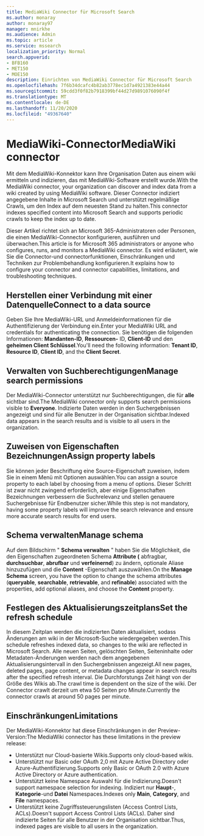 ```yaml
---
title: MediaWiki Connector für Microsoft Search
ms.author: monaray
author: monaray97
manager: mnirkhe
ms.audience: Admin
ms.topic: article
ms.service: mssearch
localization_priority: Normal
search.appverid:
- BFB160
- MET150
- MOE150
description: Einrichten von MediaWiki Connector für Microsoft Search
ms.openlocfilehash: 7f6b34dcafc4b82ab3778ec1d7a4921383e44a44
ms.sourcegitcommit: 59cdd3f0f82b7918399bf44d27d9891076090f4f
ms.translationtype: MT
ms.contentlocale: de-DE
ms.lasthandoff: 11/20/2020
ms.locfileid: "49367640"
---
```

# <a name="mediawiki-connector"></a><span data-ttu-id="d126d-103">MediaWiki-Connector</span><span class="sxs-lookup"><span data-stu-id="d126d-103">MediaWiki connector</span></span>

<span data-ttu-id="d126d-104">Mit dem MediaWiki-Konnektor kann Ihre Organisation Daten aus einem wiki ermitteln und indizieren, das mit MediaWiki-Software erstellt wurde.</span><span class="sxs-lookup"><span data-stu-id="d126d-104">With the MediaWiki connector, your organization can discover and index data from a wiki created by using MediaWiki software.</span></span> <span data-ttu-id="d126d-105">Dieser Connector indiziert angegebene Inhalte in Microsoft Search und unterstützt regelmäßige Crawls, um den Index auf dem neuesten Stand zu halten.</span><span class="sxs-lookup"><span data-stu-id="d126d-105">This connector indexes specified content into Microsoft Search and supports periodic crawls to keep the index up to date.</span></span>

<span data-ttu-id="d126d-106">Dieser Artikel richtet sich an Microsoft 365-Administratoren oder Personen, die einen MediaWiki-Connector konfigurieren, ausführen und überwachen.</span><span class="sxs-lookup"><span data-stu-id="d126d-106">This article is for Microsoft 365 administrators or anyone who configures, runs, and monitors a MediaWiki connector.</span></span> <span data-ttu-id="d126d-107">Es wird erläutert, wie Sie die Connector-und connectorfunktionen, Einschränkungen und Techniken zur Problembehandlung konfigurieren.</span><span class="sxs-lookup"><span data-stu-id="d126d-107">It explains how to configure your connector and connector capabilities, limitations, and troubleshooting techniques.</span></span>

## <a name="connect-to-a-data-source"></a><span data-ttu-id="d126d-108">Herstellen einer Verbindung mit einer Datenquelle</span><span class="sxs-lookup"><span data-stu-id="d126d-108">Connect to a data source</span></span>

<span data-ttu-id="d126d-109">Geben Sie Ihre MediaWiki-URL und Anmeldeinformationen für die Authentifizierung der Verbindung ein.</span><span class="sxs-lookup"><span data-stu-id="d126d-109">Enter your MediaWiki URL and credentials for authenticating the connection.</span></span> <span data-ttu-id="d126d-110">Sie benötigen die folgenden Informationen: **Mandanten-ID**, **Ressourcen-** ID, **Client-ID** und den **geheimen Client Schlüssel**.</span><span class="sxs-lookup"><span data-stu-id="d126d-110">You'll need the following information: **Tenant ID**, **Resource ID**, **Client ID**, and the **Client Secret**.</span></span>

## <a name="manage-search-permissions"></a><span data-ttu-id="d126d-111">Verwalten von Suchberechtigungen</span><span class="sxs-lookup"><span data-stu-id="d126d-111">Manage search permissions</span></span>

<span data-ttu-id="d126d-112">Der MediaWiki-Connector unterstützt nur Suchberechtigungen, die für **alle** sichtbar sind.</span><span class="sxs-lookup"><span data-stu-id="d126d-112">The MediaWiki connector only supports search permissions visible to **Everyone**.</span></span> <span data-ttu-id="d126d-113">Indizierte Daten werden in den Suchergebnissen angezeigt und sind für alle Benutzer in der Organisation sichtbar.</span><span class="sxs-lookup"><span data-stu-id="d126d-113">Indexed data appears in the search results and is visible to all users in the organization.</span></span>

## <a name="assign-property-labels"></a><span data-ttu-id="d126d-114">Zuweisen von Eigenschaften Bezeichnungen</span><span class="sxs-lookup"><span data-stu-id="d126d-114">Assign property labels</span></span>

<span data-ttu-id="d126d-115">Sie können jeder Beschriftung eine Source-Eigenschaft zuweisen, indem Sie in einem Menü mit Optionen auswählen.</span><span class="sxs-lookup"><span data-stu-id="d126d-115">You can assign a source property to each label by choosing from a menu of options.</span></span> <span data-ttu-id="d126d-116">Dieser Schritt ist zwar nicht zwingend erforderlich, aber einige Eigenschaften Bezeichnungen verbessern die Suchrelevanz und stellen genauere Suchergebnisse für Endbenutzer sicher.</span><span class="sxs-lookup"><span data-stu-id="d126d-116">While this step is not mandatory, having some property labels will improve the search relevance and ensure more accurate search results for end users.</span></span>

## <a name="manage-schema"></a><span data-ttu-id="d126d-117">Schema verwalten</span><span class="sxs-lookup"><span data-stu-id="d126d-117">Manage schema</span></span>

<span data-ttu-id="d126d-118">Auf dem Bildschirm " **Schema verwalten** " haben Sie die Möglichkeit, die den Eigenschaften zugeordneten Schema **Attribute (** abfragbar, **durchsuchbar**, **abrufbar** und **verfeinernd**) zu ändern, optionale Aliase hinzuzufügen und die **Content** -Eigenschaft auszuwählen.</span><span class="sxs-lookup"><span data-stu-id="d126d-118">On the **Manage Schema** screen, you have the option to change the schema attributes (**queryable**, **searchable**, **retrievable**, and **refinable**) associated with the properties, add optional aliases, and choose the **Content** property.</span></span>

## <a name="set-the-refresh-schedule"></a><span data-ttu-id="d126d-119">Festlegen des Aktualisierungszeitplans</span><span class="sxs-lookup"><span data-stu-id="d126d-119">Set the refresh schedule</span></span>

<span data-ttu-id="d126d-120">In diesem Zeitplan werden die indizierten Daten aktualisiert, sodass Änderungen am wiki in der Microsoft-Suche wiedergegeben werden.</span><span class="sxs-lookup"><span data-stu-id="d126d-120">This schedule refreshes indexed data, so changes to the wiki are reflected in Microsoft Search.</span></span> <span data-ttu-id="d126d-121">Alle neuen Seiten, gelöschten Seiten, Seiteninhalte oder Metadaten-Änderungen werden nach dem angegebenen Aktualisierungsintervall in den Suchergebnissen angezeigt.</span><span class="sxs-lookup"><span data-stu-id="d126d-121">All new pages, deleted pages, page content, or metadata changes appear in search results after the specified refresh interval.</span></span> <span data-ttu-id="d126d-122">Die Durchforstungs Zeit hängt von der Größe des Wikis ab.</span><span class="sxs-lookup"><span data-stu-id="d126d-122">The crawl time is dependent on the size of the wiki.</span></span> <span data-ttu-id="d126d-123">Der Connector crawlt derzeit um etwa 50 Seiten pro Minute.</span><span class="sxs-lookup"><span data-stu-id="d126d-123">Currently the connector crawls at around 50 pages per minute.</span></span>

## <a name="limitations"></a><span data-ttu-id="d126d-124">Einschränkungen</span><span class="sxs-lookup"><span data-stu-id="d126d-124">Limitations</span></span>

<span data-ttu-id="d126d-125">Der MediaWiki-Konnektor hat diese Einschränkungen in der Preview-Version:</span><span class="sxs-lookup"><span data-stu-id="d126d-125">The MediaWiki connector has these limitations in the preview release:</span></span>

* <span data-ttu-id="d126d-126">Unterstützt nur Cloud-basierte Wikis.</span><span class="sxs-lookup"><span data-stu-id="d126d-126">Supports only cloud-based wikis.</span></span>
* <span data-ttu-id="d126d-127">Unterstützt nur Basic oder OAuth 2,0 mit Azure Active Directory oder Azure-Authentifizierung.</span><span class="sxs-lookup"><span data-stu-id="d126d-127">Supports only Basic or OAuth 2.0 with Azure Active Directory or Azure authentication.</span></span>
* <span data-ttu-id="d126d-128">Unterstützt keine Namespace Auswahl für die Indizierung.</span><span class="sxs-lookup"><span data-stu-id="d126d-128">Doesn't support namespace selection for indexing.</span></span> <span data-ttu-id="d126d-129">Indiziert nur **Haupt**-, **Kategorie**-und **Datei** Namespaces.</span><span class="sxs-lookup"><span data-stu-id="d126d-129">Indexes only **Main**, **Category**, and **File** namespaces.</span></span>
* <span data-ttu-id="d126d-130">Unterstützt keine Zugriffssteuerungslisten (Access Control Lists, ACLs).</span><span class="sxs-lookup"><span data-stu-id="d126d-130">Doesn't support Access Control Lists (ACLs).</span></span> <span data-ttu-id="d126d-131">Daher sind indizierte Seiten für alle Benutzer in der Organisation sichtbar.</span><span class="sxs-lookup"><span data-stu-id="d126d-131">Thus, indexed pages are visible to all users in the organization.</span></span>
